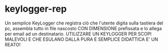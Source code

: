 # keylogger-rep

Un semplice KeyLogger che registra ciò che l'utente digita sulla tastiera del pc, assembla tutto in file nascosto CON DIMENSIONE prefissata e lo allega per email
ad un destinatario. 
UTILIZZARE UN KEYLOGGER PER SCOPI MALEVOLI E CHE ESULANO DALLA PURA E SEMPLICE DIDATTICA  E' UN REATO!
